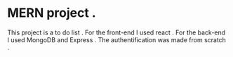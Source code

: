# MERN project . 
This project is a to do list . 
For the front-end I used react . 
For the back-end I used MongoDB and Express . 
The authentification was made from scratch . 
